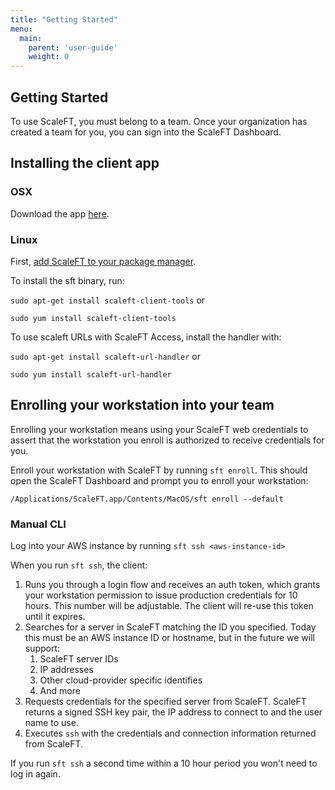 ```yaml
---
title: "Getting Started"
menu:
  main:
    parent: 'user-guide'
    weight: 0
---
```


## Getting Started

To use ScaleFT, you must belong to a team. Once your organization has created a team for you, you can sign into the ScaleFT Dashboard.

## Installing the client app

### OSX

Download the app [here](https://dist.scaleft.com/client-tools/mac/latest/ScaleFT.pkg).

### Linux

First, [add ScaleFT to your package manager](/docs/linux-package-manager/).

To install the sft binary, run:

```sudo apt-get install scaleft-client-tools``` or

```sudo yum install scaleft-client-tools```

To use scaleft URLs with ScaleFT Access, install the handler with:

```sudo apt-get install scaleft-url-handler``` or

```sudo yum install scaleft-url-handler```


## Enrolling your workstation into your team

Enrolling your workstation means using your ScaleFT web credentials to assert that the workstation you enroll is authorized to receive credentials for you.

Enroll your workstation with ScaleFT by running `sft enroll`. This should open the ScaleFT Dashboard and prompt you to enroll your workstation:

    /Applications/ScaleFT.app/Contents/MacOS/sft enroll --default

### Manual CLI

Log into your AWS instance by running `sft ssh <aws-instance-id>`

When you run `sft ssh`, the client:

1. Runs you through a login flow and receives an auth token, which grants your
   workstation permission to issue production credentials for 10 hours. This
   number will be adjustable. The client will re-use this token until it
   expires.
2. Searches for a server in ScaleFT matching the ID you specified. Today this
   must be an AWS instance ID or hostname, but in the future we will support:
   1. ScaleFT server IDs
   2. IP addresses
   3. Other cloud-provider specific identifies
   4. And more
3. Requests credentials for the specified server from ScaleFT. ScaleFT returns
   a signed SSH key pair, the IP address to connect to and the user name to
   use.
4. Executes `ssh` with the credentials and connection information returned from
   ScaleFT.

If you run `sft ssh` a second time within a 10 hour period you won't need to
log in again.
